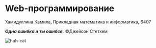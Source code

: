 # Web-программирование
Хамидуллина Камила, Прикладная математика и информатика, 6407

***Одна ошибка и ты ошибся.*** ©Джейсон Стетхем

![huh-cat](https://media.tenor.com/7l4PXSCFjjQAAAAd/huh-cat.gif)
